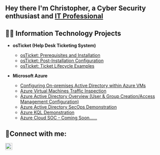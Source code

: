  
<h2>Hey there I'm Christopher, a Cyber Security enthusiast and <a href="https://www.linkedin.com/in/chriswhernandez/">IT Professional</a></h2>

<h2>👨‍💻 Information Technology Projects</h2>

- <b>osTicket (Help Desk Ticketing System)</b>
  - [osTicket: Prerequisites and Installation](https://github.com/chriswhernandez/osTicket-Installation)
  - [osTicket: Post-Installation Configuration](https://github.com/chriswhernandez/osTicket-Configuration)
  - [osTicket: Ticket Lifecycle Examples](https://github.com/chriswhernandez/osTicket-Ticket-Lifecycle-Examples)
  
- <b>Microsoft Azure</b>
  - [Configuring On-premises Active Directory within Azure VMs](https://github.com/chriswhernandez/Active-Directory-Configuration)
  - [Azure Virtual Machines Traffic Inspection](https://github.com/chriswhernandez/Azure-Networks-and-Protocols)
  - [Azure Active Directory Overview (User & Group Creation/Access Management Configuration)](https://github.com/chriswhernandez/Azure-AD-Overview)
  - [Azure Active Directory SecOps Demonstration](https://github.com/chriswhernandez/Azure-Sec-Ops)
  - [Azure KQL Demonstration](https://github.com/chriswhernandez/Azure-KQL-Demo)
  - [Azure Cloud SOC - Coming Soon......](https://github.com/chriswhernandez/Azure-Cloud-SOC)

<h2>🤳Connect with me:</h2>

[<img align="left" alt="Chris | LinkedIn" width="22px" src="https://cdn.jsdelivr.net/npm/simple-icons@v3/icons/linkedin.svg" />][linkedin]

[linkedin]: https://www.linkedin.com/in/chriswhernandez/

<!--

**chriswhernandez/chriswhernandez** is a ✨ _special_ ✨ repository because its `README.md` (this file) appears on your GitHub profile.

Here are some ideas to get you started:

- 🔭 I’m currently working on ...
- 🌱 I’m currently learning ...
- 👯 I’m looking to collaborate on ...
- 🤔 I’m looking for help with ...
- 💬 Ask me about ...
- 📫 How to reach me: ...
- 😄 Pronouns: ...
- ⚡ Fun fact: ...
-->
